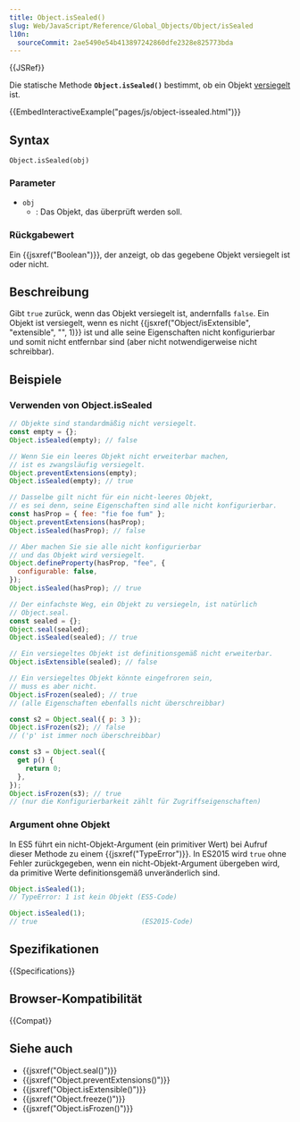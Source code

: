 ```yaml
---
title: Object.isSealed()
slug: Web/JavaScript/Reference/Global_Objects/Object/isSealed
l10n:
  sourceCommit: 2ae5490e54b413897242860dfe2328e825773bda
---
```


{{JSRef}}

Die statische Methode **`Object.isSealed()`** bestimmt, ob ein Objekt [versiegelt](/de/docs/Web/JavaScript/Reference/Global_Objects/Object/seal) ist.

{{EmbedInteractiveExample("pages/js/object-issealed.html")}}

## Syntax

```js-nolint
Object.isSealed(obj)
```

### Parameter

- `obj`
  - : Das Objekt, das überprüft werden soll.

### Rückgabewert

Ein {{jsxref("Boolean")}}, der anzeigt, ob das gegebene Objekt versiegelt ist oder nicht.

## Beschreibung

Gibt `true` zurück, wenn das Objekt versiegelt ist, andernfalls `false`. Ein Objekt ist versiegelt, wenn es nicht {{jsxref("Object/isExtensible", "extensible", "", 1)}} ist und alle seine Eigenschaften nicht konfigurierbar und somit nicht entfernbar sind (aber nicht notwendigerweise nicht schreibbar).

## Beispiele

### Verwenden von Object.isSealed

```js
// Objekte sind standardmäßig nicht versiegelt.
const empty = {};
Object.isSealed(empty); // false

// Wenn Sie ein leeres Objekt nicht erweiterbar machen,
// ist es zwangsläufig versiegelt.
Object.preventExtensions(empty);
Object.isSealed(empty); // true

// Dasselbe gilt nicht für ein nicht-leeres Objekt,
// es sei denn, seine Eigenschaften sind alle nicht konfigurierbar.
const hasProp = { fee: "fie foe fum" };
Object.preventExtensions(hasProp);
Object.isSealed(hasProp); // false

// Aber machen Sie sie alle nicht konfigurierbar
// und das Objekt wird versiegelt.
Object.defineProperty(hasProp, "fee", {
  configurable: false,
});
Object.isSealed(hasProp); // true

// Der einfachste Weg, ein Objekt zu versiegeln, ist natürlich
// Object.seal.
const sealed = {};
Object.seal(sealed);
Object.isSealed(sealed); // true

// Ein versiegeltes Objekt ist definitionsgemäß nicht erweiterbar.
Object.isExtensible(sealed); // false

// Ein versiegeltes Objekt könnte eingefroren sein,
// muss es aber nicht.
Object.isFrozen(sealed); // true
// (alle Eigenschaften ebenfalls nicht überschreibbar)

const s2 = Object.seal({ p: 3 });
Object.isFrozen(s2); // false
// ('p' ist immer noch überschreibbar)

const s3 = Object.seal({
  get p() {
    return 0;
  },
});
Object.isFrozen(s3); // true
// (nur die Konfigurierbarkeit zählt für Zugriffseigenschaften)
```

### Argument ohne Objekt

In ES5 führt ein nicht-Objekt-Argument (ein primitiver Wert) bei Aufruf dieser Methode zu einem {{jsxref("TypeError")}}. In ES2015 wird `true` ohne Fehler zurückgegeben, wenn ein nicht-Objekt-Argument übergeben wird, da primitive Werte definitionsgemäß unveränderlich sind.

```js
Object.isSealed(1);
// TypeError: 1 ist kein Objekt (ES5-Code)

Object.isSealed(1);
// true                          (ES2015-Code)
```

## Spezifikationen

{{Specifications}}

## Browser-Kompatibilität

{{Compat}}

## Siehe auch

- {{jsxref("Object.seal()")}}
- {{jsxref("Object.preventExtensions()")}}
- {{jsxref("Object.isExtensible()")}}
- {{jsxref("Object.freeze()")}}
- {{jsxref("Object.isFrozen()")}}
